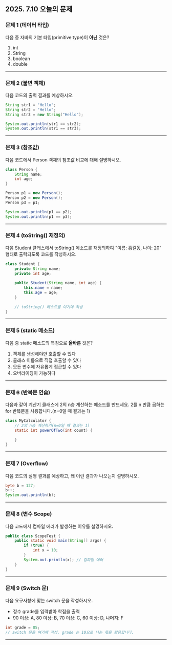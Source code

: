 ## 2025. 7.10 오늘의 문제

### 문제 1 (데이터 타입)
다음 중 자바의 기본 타입(primitive type)이 **아닌** 것은?
1. int
2. String
3. boolean
4. double

---

### 문제 2 (불변 객체)
다음 코드의 출력 결과를 예상하시오.
```java
String str1 = "Hello";
String str2 = "Hello";
String str3 = new String("Hello");

System.out.println(str1 == str2);
System.out.println(str1 == str3);
```

---

### 문제 3 (참조값)
다음 코드에서 Person 객체의 참조값 비교에 대해 설명하시오.
```java
class Person {
    String name;
    int age;
}

Person p1 = new Person();
Person p2 = new Person();
Person p3 = p1;

System.out.println(p1 == p2);
System.out.println(p1 == p3);
```

---

### 문제 4 (toString() 재정의)
다음 Student 클래스에서 toString() 메소드를 재정의하여 "이름: 홍길동, 나이: 20" 형태로 출력되도록 코드를 작성하시오.
```java
class Student {
    private String name;
    private int age;
    
    public Student(String name, int age) {
        this.name = name;
        this.age = age;
    }
    
    // toString() 메소드를 여기에 작성
}
```

---

### 문제 5 (static 메소드)
다음 중 static 메소드의 특징으로 **올바른** 것은?
1. 객체를 생성해야만 호출할 수 있다
2. 클래스 이름으로 직접 호출할 수 있다
3. 모든 변수에 자유롭게 접근할 수 있다
4. 오버라이딩이 가능하다

---

### 문제 6 (반복문 연습)
다음과 같이 계산기 클래스에 2의 n승 계산하는 메소드를 만드세요.
2를 n 만큼 곱하는 for 반복문을 사용합니다.(n=0일 때 결과는 1)

```java
class MyCalculator {
    // 2의 n승 계산하기(n=0일 때 결과는 1)
    static int powerOfTwo(int count) {  
     
    }
}
```
---

### 문제 7 (Overflow)
다음 코드의 실행 결과를 예상하고, 왜 이런 결과가 나오는지 설명하시오.
```java
byte b = 127;
b++;
System.out.println(b);
```

---

### 문제 8 (변수 Scope)
다음 코드에서 컴파일 에러가 발생하는 이유를 설명하시오.
```java
public class ScopeTest {
    public static void main(String[] args) {
        if (true) {
            int x = 10;
        }
        System.out.println(x); // 컴파일 에러
    }
}
```
---

### 문제 9 (Switch 문)
다음 요구사항에 맞는 switch 문을 작성하시오.
- 정수 grade를 입력받아 학점을 출력
- 90 이상: A, 80 이상: B, 70 이상: C, 60 이상: D, 나머지: F

```java
int grade = 85;
// switch 문을 여기에 작성. grade 는 10으로 나눈 몫을 활용합니다.
```
---

